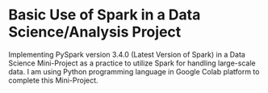 # Basic Use of Spark in a Data Science/Analysis Project
Implementing PySpark version 3.4.0 (Latest Version of Spark) in a Data Science Mini-Project as a practice to utilize Spark for handling large-scale data. I am using Python programming language in Google Colab platform to complete this Mini-Project.
